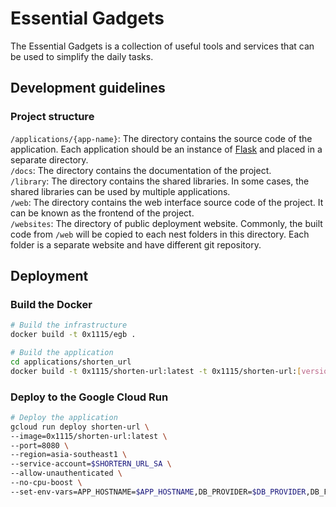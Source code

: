 # Essential Gadgets
The Essential Gadgets is a collection of useful tools and services that can be used to simplify the daily tasks.

## Development guidelines
### Project structure
`/applications/{app-name}`: The directory contains the source code of the application. Each application should be an instance of [Flask](http://flask.palletsprojects.com/en/stable/tutorial/layout/) and placed in a separate directory.  
`/docs`: The directory contains the documentation of the project.  
`/library`: The directory contains the shared libraries. In some cases, the shared libraries can be used by multiple applications.  
`/web`: The directory contains the web interface source code of the project. It can be known as the frontend of the project.  
`/websites`: The directory of public deployment website. Commonly, the built code from `/web` will be copied to each nest folders in this directory. Each folder is a separate website and have different git repository.  

## Deployment

### Build the Docker
```bash
# Build the infrastructure
docker build -t 0x1115/egb .

# Build the application
cd applications/shorten_url
docker build -t 0x1115/shorten-url:latest -t 0x1115/shorten-url:[version-tag] .
```

### Deploy to the Google Cloud Run
```bash
# Deploy the application
gcloud run deploy shorten-url \
--image=0x1115/shorten-url:latest \
--port=8080 \
--region=asia-southeast1 \
--service-account=$SHORTERN_URL_SA \
--allow-unauthenticated \
--no-cpu-boost \
--set-env-vars=APP_HOSTNAME=$APP_HOSTNAME,DB_PROVIDER=$DB_PROVIDER,DB_FIRESTORE_PROJECT_ID=$DB_FIRESTORE_PROJECT_ID,DB_FIRESTORE_DATABASE_NAME=$DB_FIRESTORE_DATABASE_NAME \
```